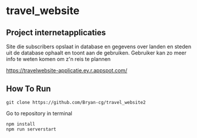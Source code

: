 # travel_website
## Project internetapplicaties
Site die subscribers opslaat in database en gegevens over landen en steden uit de database ophaalt en toont aan de gebruiken. Gebruiker kan zo meer info te weten komen om z'n reis te plannen

https://travelwebsite-applicatie.ey.r.appspot.com/
## How To Run
```
git clone https://github.com/Bryan-cg/travel_website2
```
Go to repository in terminal
```
npm install
npm run serverstart
```
